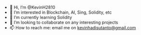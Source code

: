 - 👋 Hi, I’m @KevinH2810
- 👀 I’m interested in Blockchain, AI, Sing, Solidity, etc
- 🌱 I’m currently learning Solidity
- 💞️ I’m looking to collaborate on any interesting projects
- 📫 How to reach me: email me on kevinhadisutanto@gmail.com

<!---
KevinH2810/KevinH2810 is a ✨ special ✨ repository because its `README.md` (this file) appears on your GitHub profile.
You can click the Preview link to take a look at your changes.
--->
